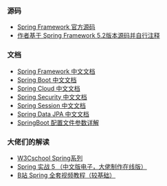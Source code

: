 ### 源码

- <a href="https://github.com/spring-projects/spring-framework" target="_blank">Spring Framework 官方源码</a>
- <a href="https://github.com/qianwei4712/spring-framework-5.2.x" target="_blank">作者基于 Spring Framework 5.2版本源码并自行注释</a>


### 文档

- <a href="https://www.docs4dev.com/docs/zh/spring-framework/4.3.21.RELEASE/reference" target="_blank">Spring Framework 中文文档</a>
- <a href="https://www.docs4dev.com/docs/zh/spring-boot/2.1.1.RELEASE/reference" target="_blank">Spring Boot 中文文档</a>
- <a href="https://www.docs4dev.com/docs/zh/spring-cloud/Edgware.SR5/reference" target="_blank">Spring Cloud 中文文档</a>
- <a href="https://www.docs4dev.com/docs/zh/spring-security/4.2.10.RELEASE/reference" target="_blank">Spring Security 中文文档</a>
- <a href="https://www.docs4dev.com/docs/zh/spring-session/1.3.4.RELEASE/reference" target="_blank">Spring Session 中文文档</a>
- <a href="https://www.docs4dev.com/docs/zh/spring-data-jpa/2.1.5.RELEASE/reference" target="_blank">Spring Data JPA 中文文档</a>
- <a href="https://docs.spring.io/spring-boot/docs/2.3.9.RELEASE/reference/html/appendix-application-properties.html" target="_blank">SpringBoot 配置文件参数详解</a>


### 大佬们的解读

- <a href="https://www.w3cschool.cn/wkspring/pesy1icl.html" target="_blank">W3Cschool Spring系列</a>
- <a href="https://potoyang.gitbook.io/spring-in-action-v5/" target="_blank">Spring 实战 5 （中文版电子，大佬制作在线版）</a>
- <a href="https://www.bilibili.com/video/BV1RE411N7xk" target="_blank">B站 Spring 全套视频教程（较基础）</a>
